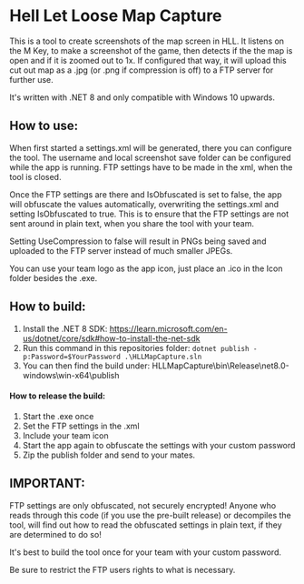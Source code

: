 # Hell Let Loose Map Capture

This is a tool to create screenshots of the map screen in HLL.
It listens on the M Key, to make a screenshot of the game, then detects if the 
the map is open and if it is zoomed out to 1x. If configured that way, 
it will upload this cut out map as a .jpg (or .png if compression is off) 
to a FTP server for further use.

It's written with .NET 8 and only compatible with Windows 10 upwards.

## How to use:

When first started a settings.xml will be generated, there you can configure the tool.
The username and local screenshot save folder can be configured while the app is running.
FTP settings have to be made in the xml, when the tool is closed.

Once the FTP settings are there and IsObfuscated is set to false, the app will obfuscate the values automatically, overwriting the settings.xml and setting IsObfuscated to true.
This is to ensure that the FTP settings are not sent around in plain text, when you share
the tool with your team.

Setting UseCompression to false will result in PNGs being saved and uploaded to the FTP
server instead of much smaller JPEGs.

You can use your team logo as the app icon, just place an .ico in the Icon folder besides the .exe.

## How to build:


1. Install the .NET 8 SDK: https://learn.microsoft.com/en-us/dotnet/core/sdk#how-to-install-the-net-sdk
2. Run this command in this repositories folder:
	```dotnet publish -p:Password=$YourPassword .\HLLMapCapture.sln```
3. You can then find the build under: HLLMapCapture\bin\Release\net8.0-windows\win-x64\publish
#### How to release the build:
1. Start the .exe once
2. Set the FTP settings in the .xml
3. Include your team icon
4. Start the app again to obfuscate the settings with your custom password
5. Zip the publish folder and send to your mates.


## IMPORTANT:
FTP settings are only obfuscated, not securely encrypted!
Anyone who reads through this code (if you use the pre-built release)
or decompiles the tool, will find out how to read the obfuscated settings 
in plain text, if they are determined to do so!

It's best to build the tool once for your team with your custom password.

Be sure to restrict the FTP users rights to what is necessary.
